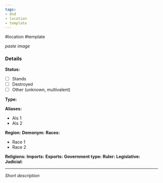 ```yaml
---
tags:
- dnd
- location
- template
---
```

#location #template

*paste image*
### Details
**Status:**
- [ ] Stands
- [ ] Destroyed 
- [ ] Other (unknown, multivalent)

**Type:** 

**Aliases:**
- Als 1
- Als 2

**Region:**
**Demonym:**
**Races:**
- Race 1
- Race 2

**Religions:**
**Imports:**
**Exports:**
**Government type:**
**Ruler:**
**Legislative:**
**Judicial:**

---
*Short description*